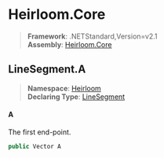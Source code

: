 # Heirloom.Core

> **Framework**: .NETStandard,Version=v2.1  
> **Assembly**: [Heirloom.Core][0]  

## LineSegment.A

> **Namespace**: [Heirloom][0]  
> **Declaring Type**: [LineSegment][1]  

#### A

The first end-point.

```cs
public Vector A
```

[0]: ../../../Heirloom.Core.md
[1]: ../LineSegment.md
